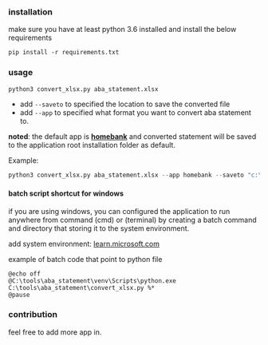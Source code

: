 ### installation

make sure you have at least python 3.6 installed and install the below requirements

```
pip install -r requirements.txt
```

### usage

```python
python3 convert_xlsx.py aba_statement.xlsx
```

- add `--saveto` to specified the location to save the converted file
- add `--app` to specified what format you want to convert aba statement to.

**noted**: the default app is [**homebank**](http://homebank.free.fr/en/) and converted statement will be saved to the application root installation folder as default.

Example:

```python
python3 convert_xlsx.py aba_statement.xlsx --app homebank --saveto "c:\users\void\desktop"
```

#### batch script shortcut for windows

if you are using windows, you can configured the application to run anywhere from command (cmd) or (terminal) by creating a batch command and directory that storing it to the system environment.

add system environment: [learn.microsoft.com](<https://learn.microsoft.com/en-us/previous-versions/office/developer/sharepoint-2010/ee537574(v=office.14)>)

example of batch code that point to python file

```batch
@echo off
@C:\tools\aba_statement\venv\Scripts\python.exe C:\tools\aba_statement\convert_xlsx.py %*
@pause
```

### contribution

feel free to add more app in.
